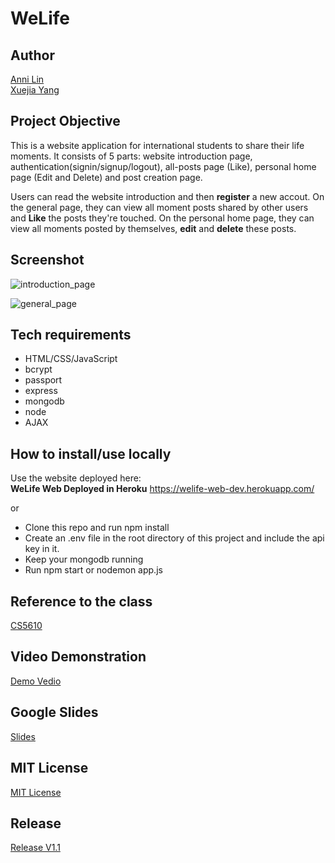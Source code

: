 # WeLife

## Author
[Anni Lin](https://github.com/Annie0207)  
[Xuejia Yang](https://github.com/SixTRaps)

## Project Objective
This is a website application for international students to share their life moments. It consists of 5 parts: website introduction page, authentication(signin/signup/logout), all-posts page (Like), personal home page (Edit and Delete) and post creation page. 

Users can read the website introduction and then **register** a new accout. On the general page, they can view all moment posts shared by other users and **Like** the posts they're touched. On the personal home page, they can view all moments posted by themselves, **edit** and **delete** these posts.

## Screenshot
![introduction_page](https://user-images.githubusercontent.com/51539363/140631243-1ca59811-8da7-47bb-8658-1a37078d0d4b.png)

![general_page](https://user-images.githubusercontent.com/51539363/140437699-f43d5b8b-75c6-4921-b784-1f2cd7b14456.png)

## Tech requirements
* HTML/CSS/JavaScript
* bcrypt
* passport
* express
* mongodb
* node
* AJAX

## How to install/use locally
Use the website deployed here:   
**WeLife Web Deployed in Heroku** <https://welife-web-dev.herokuapp.com/>

or

* Clone this repo and run npm install
* Create an .env file in the root directory of this project and include the api key in it.
* Keep your mongodb running
* Run npm start or nodemon app.js

## Reference to the class
[CS5610](https://johnguerra.co/classes/webDevelopment_fall_2021/)

## Video Demonstration
[Demo Vedio](https://youtu.be/RuSrqHEUV-M)

## Google Slides
[Slides](https://docs.google.com/presentation/d/1pLbUGlIsU2DRF0bAdil7N2dIWhsOQ82wgUj1Sad0GJM/edit?usp=sharing)

## MIT License
[MIT License](https://github.com/SixTRaps/WeLife/blob/main/LICENSE)

## Release
[Release V1.1](https://github.com/SixTRaps/WeLife/releases/tag/v1.1)
